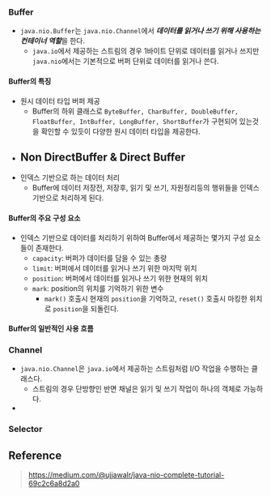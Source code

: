 ### Buffer
- `java.nio.Buffer`는 `java.nio.Channel`에서 ***데이터를 읽거나 쓰기 위해 사용하는 컨테이너 역할***을 한다.
    - `java.io`에서 제공하는 스트림의 경우 1바이트 단위로 데이터를 읽거나 쓰지만 `java.nio`에서는 기본적으로 버퍼 단위로 데이터를 읽거나 쓴다.

#### Buffer의 특징
- 원시 데이터 타입 버퍼 제공
    - Buffer의 하위 클래스로 `ByteBuffer, CharBuffer, DoubleBuffer, FloatBuffer, IntBuffer, LongBuffer, ShortBuffer`가 구현되어 있는것을 확인할 수 있듯이 다양한 원시 데이터 타입을 제공한다.
- Non DirectBuffer & Direct Buffer
  - 
- 인덱스 기반으로 하는 데이터 처리
  - Buffer에 데이터 저장전, 저장후, 읽기 및 쓰기, 자원정리등의 행위들을 인덱스기반으로 처리하게 된다.

#### Buffer의 주요 구성 요소
- 인덱스 기반으로 데이터를 처리하기 위하여 Buffer에서 제공하는 몇가지 구성 요소들이 존재한다.
  - `capacity`: 버퍼가 데이터를 담을 수 있는 총량
  - `limit`: 버퍼에서 데이터를 읽거나 쓰기 위한 마지막 위치
  - `position`: 버퍼에서 데이터를 읽거나 쓰기 위한 현재의 위치
  - `mark`: position의 위치를 기억하기 위한 변수
    - `mark()` 호출시 현재의 `position`을 기억하고, `reset()` 호출시 마킹한 위치로 `position`을 되돌린다.

#### Buffer의 일반적인 사용 흐름


### Channel

- `java.nio.Channel`은 `java.io`에서 제공하는 스트림처럼 I/O 작업을 수행하는 클래스다.
    - 스트림의 경우 단방향인 반면 채널은 읽기 및 쓰기 작업이 하나의 객체로 가능하다.
-

### Selector

## Reference

> https://medium.com/@ujjawalr/java-nio-complete-tutorial-69c2c6a8d2a0